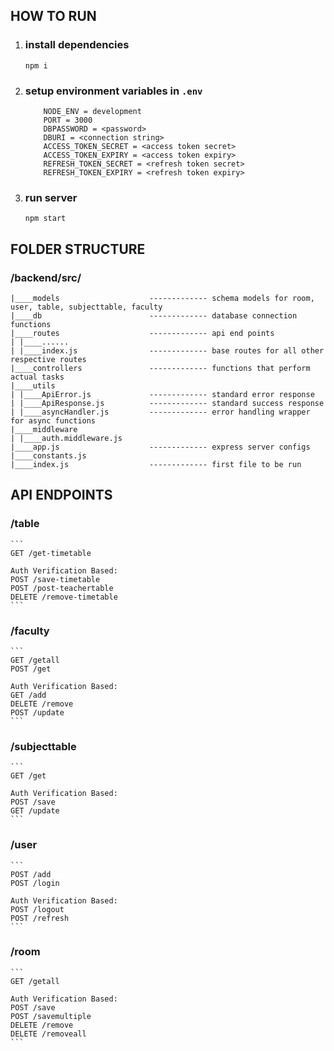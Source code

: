 ## HOW TO RUN

1. ### install dependencies

    ```
    npm i
    ```

2. ### setup environment variables in `.env`
    ```
        NODE_ENV = development
        PORT = 3000
        DBPASSWORD = <password>
        DBURI = <connection string>
        ACCESS_TOKEN_SECRET = <access token secret>
        ACCESS_TOKEN_EXPIRY = <access token expiry>
        REFRESH_TOKEN_SECRET = <refresh token secret>
        REFRESH_TOKEN_EXPIRY = <refresh token expiry>
    ```
3. ### run server
    ```
    npm start
    ```

## FOLDER STRUCTURE

### /backend/src/

```
|____models                    ------------- schema models for room, user, table, subjecttable, faculty
|____db                        ------------- database connection functions
|____routes                    ------------- api end points
| |____......
| |____index.js                ------------- base routes for all other respective routes
|____controllers               ------------- functions that perform actual tasks
|____utils
| |____ApiError.js             ------------- standard error response
| |____ApiResponse.js          ------------- standard success response
| |____asyncHandler.js         ------------- error handling wrapper for async functions
|____middleware
| |____auth.middleware.js
|____app.js                    ------------- express server configs
|____constants.js
|____index.js                  ------------- first file to be run
```

## API ENDPOINTS

### /table

    ```
    GET /get-timetable

    Auth Verification Based:
    POST /save-timetable
    POST /post-teachertable
    DELETE /remove-timetable
    ```

### /faculty

    ```
    GET /getall
    POST /get

    Auth Verification Based:
    GET /add
    DELETE /remove
    POST /update
    ```

### /subjecttable

    ```
    GET /get

    Auth Verification Based:
    POST /save
    GET /update
    ```

### /user

    ```
    POST /add
    POST /login

    Auth Verification Based:
    POST /logout
    POST /refresh
    ```

### /room

    ```
    GET /getall

    Auth Verification Based:
    POST /save
    POST /savemultiple
    DELETE /remove
    DELETE /removeall
    ```
